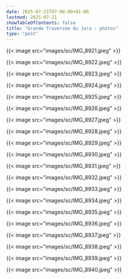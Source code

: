 ```yaml
---
date: 2025-07-21T07:00:00+01:00
lastmod: 2025-07-21
showTableOfContents: false
title: "Grande Traversée du Jura : photos"
type: "post"
--- 
```


{{< image src="images/sc/IMG_8921.jpeg" >}}

{{< image src="images/sc/IMG_8922.jpeg" >}}

{{< image src="images/sc/IMG_8923.jpeg" >}}

{{< image src="images/sc/IMG_8924.jpeg" >}}

{{< image src="images/sc/IMG_8925.jpeg" >}}

{{< image src="images/sc/IMG_8926.jpeg" >}}

{{< image src="images/sc/IMG_8927.jpeg" >}}

{{< image src="images/sc/IMG_8928.jpeg" >}}

{{< image src="images/sc/IMG_8929.jpeg" >}}

{{< image src="images/sc/IMG_8930.jpeg" >}}

{{< image src="images/sc/IMG_8931.jpeg" >}}

{{< image src="images/sc/IMG_8932.jpeg" >}}

{{< image src="images/sc/IMG_8933.jpeg" >}}

{{< image src="images/sc/IMG_8934.jpeg" >}}

{{< image src="images/sc/IMG_8935.jpeg" >}}

{{< image src="images/sc/IMG_8936.jpeg" >}}

{{< image src="images/sc/IMG_8937.jpeg" >}}

{{< image src="images/sc/IMG_8938.jpeg" >}}

{{< image src="images/sc/IMG_8939.jpeg" >}}

{{< image src="images/sc/IMG_8940.jpeg" >}}
